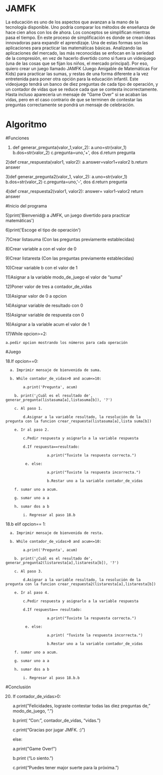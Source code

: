 
# JAMFK

La educación es uno de los aspectos que avanzan a la mano de la tecnología disponible. Uno podría comparar los métodos de enseñanza de hace cien años con los de ahora. Los conceptos se simplifican mientras pasa el tiempo. En este proceso de simplificación es donde se crean ideas innovadoras para expandir el aprendizaje. Una de estas formas son las aplicaciones para practicar las matemáticas básicas. Analizando las aplicaciones del mercado, las más reconocidas se enfocan en la seriedad de la compresión, en vez de hacerlo divertido como si fuera un videojuego (una de las cosas que se fijan los niños, el mercado principal). Por eso, quiero crear un juego llamado JAMFK (Juego Amigable de Matemáticas For Kids) para practicar las sumas, y restas de una forma diferente a la vez entretenida para poner otra opción para la educación infantil. Este videojuego tendrá un banco de diez preguntas de cada tipo de operación, y un contador de vidas que se reduce cada que se contesta incorrectamente. Hasta incluso aparecería un mensaje de "Game Over" si se acaban las vidas, pero en el caso contrario de que se terminen de contestar las preguntas correctamente se pondrá un mensaje de celebración.

# Algoritmo

#Funciones

1) def generar_pregunta(valor_1,valor_2):
    a.uno=str(valor_1)
    b.dos=str(valor_2)
    c.pregunta=uno,'+', dos
    d.return pregunta
    
2)def crear_respuesta(valor1, valor2):
    a.answer=valor1+valor2
    b.return answer

3)def generar_pregunta2(valor_1, valor_2):
    a.uno=str(valor_1)
    b.dos=str(valor_2)
    c.pregunta=uno,'-', dos
    d.return pregunta

4)def crear_respuesta2(valor1, valor2):
    answer= valor1-valor2
    return answer    

#Inicio del programa

5)print('Bienvenid@ a JMFK, un juego divertido para practicar matemáticas')

6)print('Escoge el tipo de operación')

7)Crear listasuma (Con las preguntas previamente establecidas)

8)Crear variable a con el valor de 0

9)Crear listaresta (Con las preguntas previamente establecidas)

10)Crear variable b con el valor de 1

11)Asignar a la variable modo_de_juego el valor de “suma”

12)Poner valor de tres a contador_de_vidas

13)Asignar valor de 0 a opcion

14)Asignar variable de resultado con 0

15)Asignar variable de respuesta con 0

16)Asignar a la variable acum el valor de 1

17)While opcion>=2:

	a.pedir opcion mostrando los números para cada operación
    
    
#Juego
    
    
18.If opcion==0:

      a. Imprimir mensaje de bienvenida de suma.
      
      b. While contador_de_vidas>0 and acum<=10:
      
            a.print('Pregunta', acum)
	    
	    b. print('¿Cuál es el resultado de', generar_pregunta(listasuma[a],listasuma[b]), '?')
	    
	    c. Al paso 1.
            
            d.Asignar a la variable resultado, la resolución de la pregunta con la funcion crear_respuesta(listasuma[a],lista suma[b])
	    
	    e. Ir al paso 2.
            
            c.Pedir respuesta y asignarlo a la variable respuesta
            
            d.If respuesta==resultado:
            
                       a.print("Tuviste la respuesta correcta.")
                                              
             e. else:
             
                       a.print("Tuviste la respuesta incorrecta.")
                       
                       b.Restar uno a la variable contador_de_vidas
            
	    f. sumar uno a acum.
	    
	    g. sumar uno a a
	    
	    h. sumar dos a b
	    
            i. Regresar al paso 18.b
    
                
18.b elif opcion== 1:

      a. Imprimir mensaje de bienvenida de resta.
      
      b. While contador_de_vidas>0 and acum<=10:
      
            a.print('Pregunta', acum)
	    
	    b. print('¿Cuál es el resultado de', generar_pregunta2(listaresta[a],listaresta[b]), '?')
	    
	    c. Al paso 3.
            
            d.Asignar a la variable resultado, la resolución de la pregunta con la funcion crear_respuesta2(listaresta[a],listaresta[b])
	    
	    e. Ir al paso 4.
            
            c.Pedir respuesta y asignarlo a la variable respuesta
            
            d.If respuesta== resultado:
            
                       a.print("Tuviste la respuesta correcta.")
                       
             e. else:
             
                       a.print( "Tuviste la respuesta incorrecta.")
                       
                       b.Restar uno a la variable contador_de_vidas
            
	    f. sumar uno a acum.
	    
	    g. sumar uno a a
	    
	    h. sumar dos a b
	    
            i. Regresar al paso 18.b.b
    
#Conclusión           
        
20) If contador_de_vidas>0:

       a.print("Felicidades, lograste contestar todas las diez preguntas de,” modo_de_juego, “.”)
      
       b.print( “Con:”, contador_de_vidas, “vidas.”)
      
       c.print(“Gracias por jugar JMFK. :)”)
      
     else:
   
   	a.print("Game Over!")
   
	b.print (“Lo siento.”)
      
	c.print(“Puedes tener major suerte para la próxima.”)

